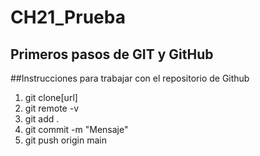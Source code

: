 # CH21_Prueba
Primeros pasos de GIT y GitHub
---
##Instrucciones para trabajar con el repositorio de Github

1. git clone[url]
2. git remote -v
3. git add .
4. git commit -m "Mensaje"
5. git push origin main
